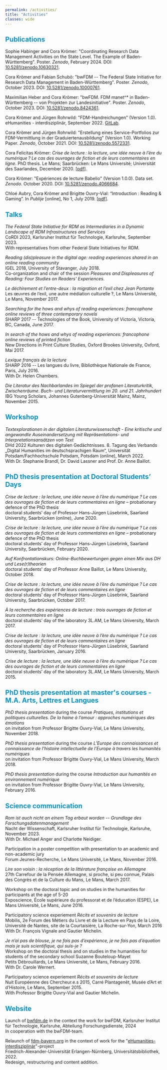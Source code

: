 ```yaml
---
permalink: /activities/
title: "Activities"
classes: wide
---
```

<!-- <font color="#0092ca"> </font> -->

## <font color="#0092ca">Publications</font>

Sophie Habinger and Cora Krömer: "Coordinating Research Data Management Activities on the State Level. The Example of Baden-Württemberg". Poster. *Zenodo*, February 2024. DOI: [10.5281/zenodo.10630321](https://doi.org/10.5281/zenodo.10630321).

Cora Krömer and Fabian Schubö: "bwFDM -- The Federal State Initiative for Research Data Management in Baden-Württemberg". Poster. *Zenodo*, October 2023. DOI: [10.5281/zenodo.10000761](https://doi.org/10.5281/zenodo.10000761).

Maximilian Heber and Cora Krömer: "bwFDM. FDM manet^* in Baden-Württemberg -- von Projekten zur Landesinitiative". Poster. *Zenodo*, October 2023. DOI: [10.5281/zenodo.8424361](https://doi.org/10.5281/zenodo.8424361).

Cora Krömer and Jürgen Rohrwild: "FDM-Handreichungen" (Version 1.0). eHumanities - interdisziplinär, September 2022. [GitLab](https://gitlab.rrze.fau.de/cdi/labs/literacy/proposal-self-service).

Cora Krömer and Jürgen Rohrwild: "Erstellung eines Service-Portfolios zur FDM-Vermittlung in der Graduiertenausbildung" (Version 1.0). Working Paper. *Zenodo*, October 2021. DOI: [10.5281/zenodo.5572331](https://doi.org/10.5281/zenodo.5572331).

Cora Felicitas Krömer: *Crise de lecture : la lecture, une idée neuve à l’ère du numérique ? Le cas des ouvrages de fiction et de leurs commentaires en ligne*. PhD thesis. Le Mans; Saarbrücken: Le Mans Université; Universität des Saarlandes, December 2020. [[pdf]](https://tel.archives-ouvertes.fr/tel-03199594).

Cora Krömer: "Expériences de lecture Babelio" (Version 1.0.0). Data set. *Zenodo*. October 2020. DOI: [10.5281/zenodo.4066684](https://doi.org/10.5281/zenodo.4066684).

Chloé Aubry, Cora Krömer and Brigitte Ouvry-Vial: “Introduction : Reading & Gaming”. In *Publije* [online], No 1, July 2019. [[pdf]](http://revues.univ-lemans.fr/index.php/publije/article/view/142/136).

## <font color="#0092ca">Talks</font>

*The Federal State Initiative for RDM as Intermediaries in a Dynamic Landscape of RDM Infrastructures and Services*\
CoRDI 2023, Karlsruher Institut für Technologie, Karlsruhe, September 2023.\
With representatives from other Federal State Initiatives for RDM.

*Reading (dis)pleasure in the digital age: reading experiences shared in an online reading community*\
IGEL 2018, University of Stavanger, July 2018.\
Co-organization and chair of the session *Pleasures and Displeasures of Reading: Four Studies on Readers’ Experiences.*

*Le déchirement et l’entre-deux : la migration et l’exil chez Jean Portante*\
Les œuvres de l’exil, une autre médiation culturelle ?, Le Mans Université, Le Mans, November 2017.

*Searching for the hows and whys of reading experiences: francophone online reviews of three contemporary novels*\
SHARP 2017 -- Technologies of the Book, University of Victoria, Victoria, BC, Canada, June 2017.

*In search of the hows and whys of reading experiences: francophone online reviews of printed fiction*\
New Directions in Print Culture Studies, Oxford Brookes University, Oxford, Mai 2017.

*Lexique français de la lecture*\
SHARP 2016 -- Les langues du livre, Bibliothèque Nationale de France, Paris, July 2016.\
With Dr. Helen Chambers.

*Die Literatur des Nachbarlandes im Spiegel der profanen Literaturkritik, Zwischenräume. Buch- und Literaturvermittlung im 20. und 21. Jahrhundert*\
IBG Young Scholars, Johannes Gutenberg-Universität Mainz, Mainz, November 2015.

## <font color="#0092ca">Workshop</font>

*Textexplorationen in der digitalen Literaturwissenschaft - Eine kritische und angewandte Auseinandersetzung mit Repräsentations- und Interpretationsansätzen von Text*\
DHd 2022 Kulturen des digitalen Gedächtnisses. 8. Tagung des Verbands „Digital Humanities im deutschsprachigen Raum“, Universität Potsdam/Fachhochschule Potsdam, Potsdam (online), March 2022.\
With Dr. Stephanie Brandl, Dr. David Lassner and Prof. Dr. Anne Baillot.

## <font color="#0092ca">PhD thesis presentation at Doctoral Students’ Days</font>

*Crise de lecture : la lecture, une idée neuve à l’ère du numérique ? Le cas des ouvrages de fiction et de leurs commentaires en ligne* – probationary defence of the PhD thesis\
doctoral students’ day of Professor Hans-Jürgen Lüsebrink, Saarland University, Saarbrücken (online), June 2020.

*Crise de lecture : la lecture, une idée neuve à l’ère du numérique ? Le cas des ouvrages de fiction et de leurs commentaires en ligne* – probationary defence of the PhD thesis\
doctoral students’ day of Professor Hans-Jürgen Lüsebrink, Saarland University, Saarbrücken, February 2020.

*Auf Konfrontationskurs: Online-Buchbewertungen gegen einen Mix aus DH und Lese(r)theorien*\
doctoral students' day of Professor Anne Baillot, Le Mans University, October 2018.

*Crise de lecture : la lecture, une idée neuve à l’ère du numérique ? Le cas des ouvrages de fiction et de leurs commentaires en ligne*\
doctoral students’ day of Professor Hans-Jürgen Lüsebrink, Saarland University, Saarbrücken, October 2017.

*À la recherche des expériences de lecture : trois ouvrages de fiction et leurs commentaires en ligne*\
doctoral students’ day of the laboratory 3L.AM, Le Mans University, March 2017.

*Crise de lecture : la lecture, une idée neuve à l’ère du numérique ? Le cas des ouvrages de fiction et de leurs commentaires en ligne*\
doctoral students’ day of Professor Hans-Jürgen Lüsebrink, Saarland University, Saarbrücken, January 2016.

*Crise de lecture : la lecture, une idée neuve à l’ère du numérique ? Le cas des ouvrages de fiction et de leurs commentaires en ligne*\
doctoral students’ day of the laboratory 3L.AM, Le Mans University, March 2015.

## <font color="#0092ca">PhD thesis presentation at master's courses - M.A. Arts, Lettres et Langues</font>

*PhD thesis presentation* during the course *Pratiques, institutions et politiques culturelles. De la haine à l’amour : approches numériques des émotions*\
on invitation from Professor Brigitte Ouvry-Vial, Le Mans University, November 2018.

*PhD thesis presentation* during the course *L’Europe des connaissances et connaissance de l’histoire intellectuelle de l’Europe à travers les humanités numériques*\
on invitation from Professor Brigitte Ouvry-Vial, Le Mans University, March 2018.

*PhD thesis presentation* during the course *Introduction aux humanités en environnement numérique*\
on invitation from Professor Brigitte Ouvry-Vial, Le Mans University, February 2016.

## <font color="#0092ca">Science communication</font>

*Rom ist auch nicht an einem Tag erbaut worden -- Grundlage des Forschungsdatenmanagement*\
Nacht der Wissenschaft, Karlsruher Institut für Technologie, Karlsruhe, November 2023.\
With Dr. Michael Anger and Charlotte Neidiger.

Participation in a poster competition with presentation to an academic and non-academic jury\
Forum Jeunes-Recherche, Le Mans Université, Le Mans, November 2016.

*Lire son voisin : la réception de la littérature française en Allemagne*\
27th Carrefour de la Pensée Allemagne, si proche, si peu connue, Palais des Congrès et de la Culture du Mans, Le Mans, March 2017.

Workshop on the doctoral topic and on studies in the humanities for participants at the age of 5-20\
Exposcience, École supérieure du professorat et de l’éducation (ESPE), Le Mans Université, Le Mans, June 2016.

Participatory science experiement *Récits et souvenirs de lecture*\
Mobilis, 2e Forum des Métiers du Livre et de la Lecture en Pays de la Loire, Université de Nantes, site de la Courtaisière, La Roche-sur-Yon, March 2016\
With Dr. François Vignale and Gautier Michelin.

*Je n’ai pas de blouse, je ne fais pas d’expérience, je ne fais pas d’équation mais je suis scientifique, qui suis-je ?*\
Workshop on the doctoral thesis and on studies in the humanities for students of the secondary school Suzanne Bouteloup-Mayet\
Petits Débrouillards, Le Mans Université, Le Mans, February 2016.\
With Dr. Carole Wernert.

Participatory science experiement *Récits et souvenirs de lecture*\
Nuit Européenne des Chercheur.e.s 2015, Carré Plantagenêt, Musée d’Art et d’Histoire, Le Mans, September 2015.\
With Professor Brigitte Ouvry-Vial and Gautier Michelin.

## <font color="#0092ca">Website</font>

Launch of [bwfdm.de](https://bwfdm.de) in the context the work for bwFDM, Karlsruher Institut für Technologie, Karlsruhe, Abteilung Forschungsdienste, 2024\
In cooperation with the bwFDM-team.

Relaunch of [fdm-bayern.org](https://www.fdm-bayern.org) in the context of work for the "[eHumanities-interdisziplinär](https://www.fdm-bayern.org/projekte/ehumanities-interdisziplinaer/)"-project\
Friedrich-Alexander-Universität Erlangen-Nürnberg, Universitätsbibliothek, 2022.\
Redesign, restructuring and content addition.
